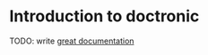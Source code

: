 # Introduction to doctronic

TODO: write [great documentation](http://jacobian.org/writing/great-documentation/what-to-write/)
